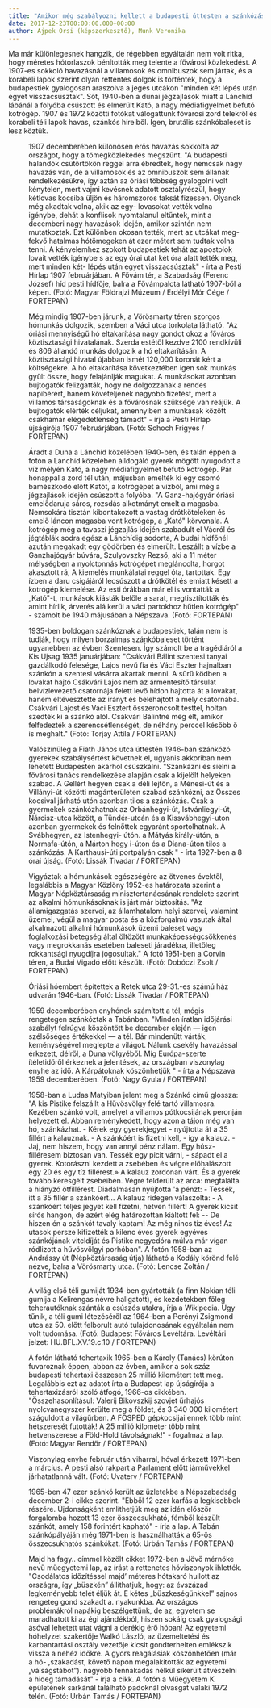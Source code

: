 ```yaml
---
title: "Amikor még szabályozni kellett a budapesti úttesten a szánkózást"
date: 2017-12-23T00:00:00.000+00:00
author: Ajpek Orsi (képszerkesztő), Munk Veronika
---
```


Ma már különlegesnek hangzik, de régebben egyáltalán nem volt ritka, hogy méretes hótorlaszok bénították meg telente a fővárosi közlekedést. A 1907-es sokkoló havazásnál a villamosok és omnibuszok sem jártak, és a korabeli lapok szerint olyan rettentes dolgok is történtek, hogy a budapestiek gyalogosan araszolva a jeges utcákon "minden két lépés után egyet visszacsúsztak". Sőt, 1940-ben a dunai jégzajlások miatt a Lánchíd lábánál a folyóba csúszott és elmerült Kató, a nagy médiafigyelmet befutó kotrógép. 1907 és 1972 közötti fotókat válogattunk fővárosi zord telekről és korabeli téli lapok havas, szánkós híreiből. Igen, brutális szánkóbaleset is lesz köztük.

<figure>
<img src="/images/19049783_a8464bf59dd68aba587b771de5b7f655_wm.jpg" alt="" />
<figcaption>1907 decemberében különösen erős havazás sokkolta az országot, hogy a tömegközlekedés megszűnt. "A budapesti halandók csütörtökön reggel arra ébredtek, hogy nemcsak nagy havazás van, de a villamosok és az omnibuszok sem állanak rendelkezésükre, így aztán az óriási többség gyalogolni volt kénytelen, mert vajmi kevésnek adatott osztályrészül, hogy kétlovas kocsiba üljön és háromszoros taksát fizessen. Olyanok még akadtak volna, akik az egy- lovasokat vették volna igénybe, dehát a konflisok nyomtalanul eltűntek, mint a decemberi nagy havazások idején, amikor szintén nem mutatkoztak. Ezt különben okosan tették, mert az utcákat meg- fekvő hatalmas hótömegeken át ezer métert sem tudtak volna tenni. A kényelemhez szokott budapestiek tehát az apostolok lovait vették igénybe s az egy órai utat két óra alatt tették meg, mert minden két- lépés után egyet visszacsúsztak" - írta a Pesti Hírlap 1907 februárjában. A Fővám tér, a Szabadság (Ferenc József) híd pesti hídfője, balra a Fővámpalota látható 1907-ből a képen. (Fotó: Magyar Földrajzi Múzeum / Erdélyi Mór Cége / FORTEPAN)</figcaption>
</figure>

<figure>
<img src="/images/19049797_07d9074804430ceed2f9be54141376c5_wm.jpg" alt="" />
<figcaption>Még mindig 1907-ben járunk, a Vörösmarty téren szorgos hómunkás dolgozik, szemben a Váci utca torkolata látható. "Az óriási mennyiségű hó eltakarítása nagy gondot okoz a főváros köztisztasági hivatalának. Szerda estétől kezdve 2100 rendkívüli és 806 állandó munkás dolgozik a hó eltakarításán. A köztisztasági hivatal újabban ismét 120,000 koronát kért a költségekre. A hó eltakarítása következtében igen sok munkás gyűlt össze, hogy felajánlják magukat. A munkásokat azonban bujtogatók felizgatták, hogy ne dolgozzanak a rendes napibérért, hanem követeljenek nagyobb fizetést, mert a villamos társaságoknak és a fővárosnak szüksége van reájük. A bujtogatók elérték céljukat, amennyiben a munkásak között csakhamar elégedetlenség támadt" - írja a Pesti Hírlap újságírója 1907 februárjában. (Fotó: Schoch Frigyes / FORTEPAN)</figcaption>
</figure>

<figure>
<img src="/images/19049801_98b1e55e33740cb041be91fd49d6977a_wm.jpg" alt="" />
<figcaption>Áradt a Duna a Lánchíd közelében 1940-ben, és talán éppen a fotón a Lánchíd közelében álldogáló gyerek mögött nyugodott a víz mélyén Kató, a nagy médiafigyelmet befutó kotrógép. Pár hónappal a zord tél után, májusban emelték ki egy csomó bámészkodó előtt Katót, a kotrógépet a vízből, ami még a jégzajlások idején csúszott a folyóba. "A Ganz-hajógyár óriási emelődaruja sáros, rozsdás alkotmányt emelt a magasba. Nemsokára tisztán kibontakozott a vastag drótköteleken és emelő láncon magasba vont kotrógép, a „Kató" körvonala. A kotrógép még a tavaszi jégzajlás idején szabadult el Vácról és jégtáblák sodra egész a Lánchídig sodorta, A budai hídfőnél azután megakadt egy gödörben és elmerült. Leszállt a vízbe a Ganzhajógyár búvára, Szulyovszky Rezső, aki a 11 méter mélységben a nyolctonnás kotrógépet megláncolta, horgot akasztott rá, A kiemelés munkálatai reggel óta, tartottak. Egy ízben a daru csigájáról lecsúszott a drótkötél és emiatt késett a kotrógép kiemelése. Az esti órákban már el is vontatták a „Kató"-t, munkások kiásták belőle a sarat, megtisztították és amint hírlik, árverés alá kerül a váci partokhoz hűtlen kotrógép" - számolt be 1940 májusában a Népszava. (Fotó: FORTEPAN)</figcaption>
</figure>

<figure>
<img src="/images/19049805_8928ef103be6d08845d60cd987ef8ac0_wm.jpg" alt="" />
<figcaption>1935-ben boldogan szánkóznak a budapestiek, talán nem is tudják, hogy milyen borzalmas szánkóbaleset történt ugyanebben az évben Szentesen. Így számolt be a tragédiáról a Kis Ujsag 1935 januárjában: "Csákvári Bálint szentesi tanyai gazdálkodó felesége, Lajos nevű fia és Váci Eszter hajnalban szánkón a szentesi vásárra akartak menni. A sűrű ködben a lovakat hajtó Csákvári Lajos nem az ármentesítő társulat belvízlevezető csatornája felett levő hídon hajtotta át a lovakat, hanem eltévesztette az irányt és belehajtott a mély csatornába. Csákvári Lajost és Váci Esztert összeroncsolt testtel, holtan szedték ki a szánkó alól. Csákvári Bálintné még élt, amikor felfedezték a szerencsétlenségét, de néhány perccel később ő is meghalt." (Fotó: Torjay Attila / FORTEPAN)</figcaption>
</figure>

<figure>
<img src="/images/19049757_7bb79931b9f6012deb21aa772cc70719_wm.jpg" alt="" />
<figcaption>Valószínűleg a Fiath János utca úttestén 1946-ban szánkózó gyerekek szabálysértést követnek el, ugyanis akkoriban nem lehetett Budapesten akárhol csúszkálni. "Szánkázni és síelni a fővárosi tanács rendelkezése alapján csak a kijelölt helyeken szabad. A Gellért hegyen csak a déli lejtőn, a Ménesi-út és a Villányi-út közötti magánterületen szabad szánkózni, az Összes kocsival járható utón azonban tilos a szánkózás. Csak a gyermekek szánkózhatnak az Orbánhegyi-út, Istvánliegyi-út, Nárcisz-utca között, a Tündér-utcán és a Kissvábhegyi-uton azonban gyermekek és felnőttek egyaránt sportolhatnak. A Svábhegyen, az Istenhegyi- útón. a Mátyás király-útón, a Normafa-útón, a Márton hegy i-úton és a Diana-úton tilos a szánkózás. A Karthausi-úti portpályán csak " - írta 1927-ben a 8 órai újság. (Fotó: Lissák Tivadar / FORTEPAN)</figcaption>
</figure>

<figure>
<img src="/images/19049751_acbceb5c6b8e03d44215205c962677e1_wm.jpg" alt="" />
<figcaption>Vigyáztak a hómunkások egészségére az ötvenes évektől, legalábbis a Magyar Közlöny 1952-es határozata szerint a Magyar Népköztársaság minisztertanácsának rendelete szerint az alkalmi hómunkásoknak is járt már biztosítás. "Az államigazgatás szervei, az államhatalom helyi szervei, valamint üzemei, végül a magyar posta és a közforgalmú vasutak által alkalmazott alkalmi hómunkások üzemi baleset vagy foglalkozási betegség által öltözött munkaképességcsökkenés vagy megrokkanás esetében baleseti járadékra, illetőleg rokkantsági nyugdíjra jogosultak." A fotó 1951-ben a Corvin téren, a Budai Vigadó előtt készült. (Fotó: Dobóczi Zsolt / FORTEPAN)</figcaption>
</figure>

<figure>
<img src="/images/19049773_3483102583112ae6ce4ddabc50f3998c_wm.jpg" alt="" />
<figcaption>Óriási hóembert építettek a Retek utca 29-31.-es számú ház udvarán 1946-ban. (Fotó: Lissák Tivadar / FORTEPAN)</figcaption>
</figure>

<figure>
<img src="/images/19049795_8db75266c15a4c3275a56742eed7add0_wm.jpg" alt="" />
<figcaption>1959 decemberében enyhének számított a tél, mégis rengetegen szánkóztak a Tabánban. "Minden íratlan időjárási szabályt felrúgva köszöntött be december elején — igen szélsőséges értékekkel — a tél. Bár mindenütt várták, keménységével meglepte a világot. Nálunk csekély havazással érkezett, délről, a Duna völgyéből. Míg Európa-szerte ítéletidőről érkeznek a jelentések, az országban viszonylag enyhe az idő. A Kárpátoknak köszönhetjük " - írta a Népszava 1959 decemberében. (Fotó: Nagy Gyula / FORTEPAN)</figcaption>
</figure>

<figure>
<img src="/images/19049785_48fc9a004bec47bfd2090d6fb91027ff_wm.jpg" alt="" />
<figcaption>1958-ban a Ludas Matyiban jelent meg a Szánkó című glossza: "A kis Pistike felszállt a Hűvösvölgy felé tartó villamosra. Kezében szánkó volt, amelyet a villamos pótkocsijának peronján helyezett el. Abban reménykedett, hogy azon a tájon még van hó, szánkázhat. - Kérek egy gyerekjegyet - nyújtotta át a 35 fillért a kalauznak. - A szánkóért is fizetni kell, - így a kalauz. - Jaj, nem hiszem, hogy van annyi pénz nálam. Egy húsz- filléresem biztosan van. Tessék egy picit várni, - sápadt el a gyerek. Kotorászni kezdett a zsebében és végre előhalászott egy 20 és egy tíz fillérest.» A kalauz zordonan várt. És a gyerek tovább keresgélt zsebeiben. Végre felderült az arca: megtalálta a hiányzó ötfillérest. Diadalmasan nyújtotta 'a pénzt: - Tessék, itt a 35 fillér a szánkóért... A kalauz ridegen válaszolta: - A szánkóért teljes jegyet kell fizetni, hetven fillért! A gyerek kicsit sírós hangon, de azért elég határozottan kiáltott fel: -- De hiszen én a szánkót tavaly kaptam! Az még nincs tíz éves! Az utasok persze kifizették a kilenc éves gyerek egyéves szánkójának vitcldíját és Pistike negyedóra múlva már vígan ródlizott a hűvösvölgyi porhóban". A fotón 1958-ban az Andrássy út (Népköztársaság útja) látható a Kodály körönd felé nézve, balra a Vörösmarty utca. (Fotó: Lencse Zoltán / FORTEPAN)</figcaption>
</figure>

<figure>
<img src="/images/19049755_08f9bf274c41cb0ec0b2ef395a0da25c_wm.jpg" alt="" />
<figcaption>A világ első téli gumiját 1934-ben gyártották (a finn Nokian téli gumija a Kelirengas névre hallgatott), és kezdetekben főleg teherautóknak szánták a csúszós utakra, írja a Wikipedia. Úgy tűnik, a téli gumi létezéséről az 1964-ben a Perényi Zsigmond utca az 50. előtt felborult autó tulajdonosának egyáltalán nem volt tudomása. (Fotó: Budapest Főváros Levéltára. Levéltári jelzet: HU.BFL.XV.19.c.10 / FORTEPAN)</figcaption>
</figure>

<figure>
<img src="/images/19049791_d335664a70cf21836ec4c0c00eda4273_wm.jpg" alt="" />
<figcaption>A fotón látható tehertaxik 1965-ben a Károly (Tanács) körúton fuvaroznak éppen, abban az évben, amikor a sok száz budapesti tehertaxi összesen 25 millió kilométert tett meg. Legalábbis ezt az adatot írta a Budapest lap újságírója a tehertaxizásról szóló átfogó, 1966-os cikkében. "Összehasonlításul: Valerij Bikovszkij szovjet űrhajós nyolcvanegyszer kerülte meg a földet, és 3 340 000 kilométert száguldott a világűrben. A FŐSPED gépkocsijai ennek több mint hétszeresét futották! A 25 millió kilométer több mint hetvenszerese a Föld-Hold távolságnak!" - fogalmaz a lap. (Fotó: Magyar Rendőr / FORTEPAN)</figcaption>
</figure>

<figure>
<img src="/images/19049753_f0a98f3687786c94f52c5be2c716c9cd_wm.jpg" alt="" />
<figcaption>Viszonylag enyhe február után viharral, hóval érkezett 1971-ben a március. A pesti alsó rakpart a Parlament előtt járművekkel járhatatlanná vált. (Fotó: Uvaterv / FORTEPAN)</figcaption>
</figure>

<figure>
<img src="/images/19049781_8e1cb9cb04ae822b94f4bcb584dc9754_wm.jpg" alt="" />
<figcaption>1965-ben 47 ezer szánkó került az üzletekbe a Népszabadság december 2-i cikke szerint. "Ebből 12 ezer karfás a legkisebbek részére. Újdonságként említhetjük meg az idén először forgalomba hozott 13 ezer összecsukható, fémből készült szánkót, amely 158 forintért kapható" - írja a lap. A Tabán szánkópályáján még 1971-ben is használhatták a 65-ös összecsukhatós szánkókat. (Fotó: Urbán Tamás / FORTEPAN)</figcaption>
</figure>

<figure>
<img src="/images/19049747_f182b624b20b24431aaae9ac0724f8aa_wm.jpg" alt="" />
<figcaption>Majd ha fagy.. címmel közölt cikket 1972-ben a Jövő mérnöke nevű műegyetemi lap, az írást a rettenetes hóviszonyok ihlették. "Csodálatos időzítéssel majd’ méteres hótakaró hullott az országra, így „büszkén” állíthatjuk, hogy: az évszázad legkeményebb telét éljük át. E kétes „büszkeségünkkel” sajnos rengeteg gond szakadt a. nyakunkba. Az országos problémákról napákig beszélgettünk, de az, egyetem se maradhatott ki az égi ajándékból, hiszen sokáig csak gyalogsági ásóval lehetett utat vágni a derékig érő hóban! Az egyetemi hóhelyzet szakértője Walkó László, az üzemeltetési és karbantartási osztály vezetője kicsit gondterhelten emlékszik vissza a nehéz időkre. A gyors reagálásiak köszönhetően (már a hó- ,szakadást, követő napon megalakították az egyetemi „válságstábot”). nagyobb fennakadás nélkül sikerült átvészelni a hideg támadását" - írja a cikk. A fotón a Műegyetem K épületének sarkánál található padoknál olvasgat valaki 1972 telén. (Fotó: Urbán Tamás / FORTEPAN)</figcaption>
</figure>
